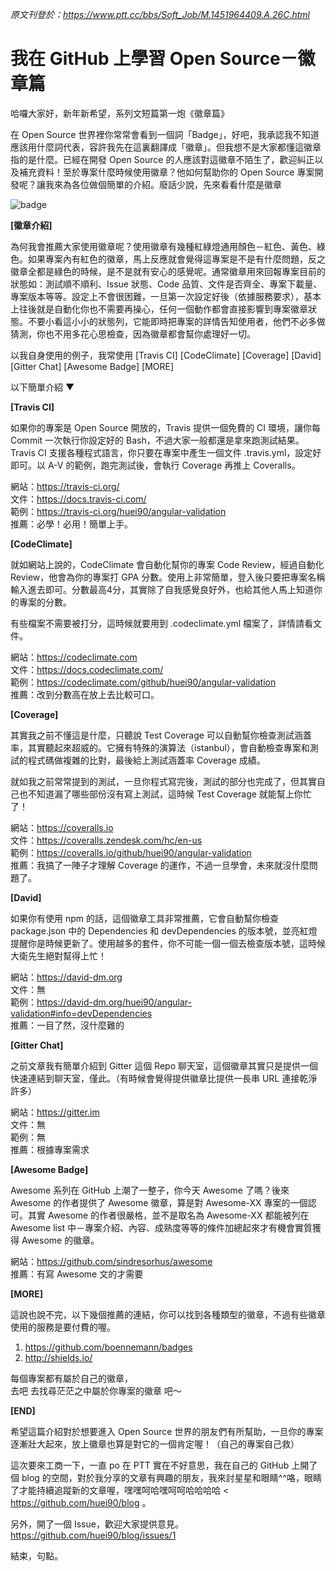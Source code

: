 _原文刊登於：https://www.ptt.cc/bbs/Soft_Job/M.1451964409.A.26C.html_

我在 GitHub 上學習 Open Source－徽章篇
===

哈囉大家好，新年新希望，系列文短篇第一炮《徽章篇》

在 Open Source 世界裡你常常會看到一個詞「Badge」，好吧，我承認我不知道應該用什麼詞代表，容許我先在這裏翻譯成「徽章」。但我想不是大家都懂這徽章指的是什麼。已經在開發 Open Source 的人應該對這徽章不陌生了，歡迎糾正以及補充資料！至於專案什麼時候使用徽章？他如何幫助你的 Open Source 專案開發呢？讓我來為各位做個簡單的介紹。廢話少說，先來看看什麼是徽章

![badge](http://i.imgur.com/PEZpnpb.png)

**[徽章介紹]**

為何我會推薦大家使用徽章呢？使用徽章有幾種紅綠燈通用顏色－紅色、黃色、綠色。如果專案內有紅色的徽章，馬上反應就會覺得這專案是不是有什麼問題，反之徽章全都是綠色的時候，是不是就有安心的感覺呢。通常徽章用來回報專案目前的狀態如：測試順不順利、Issue 狀態、Code 品質、文件是否齊全、專案下載量、專案版本等等。設定上不會很困難，一旦第一次設定好後（依據服務要求），基本上往後就是自動化你也不需要再操心，任何一個動作都會直接影響到專案徽章狀態。不要小看這小小的狀態列，它能即時把專案的詳情告知使用者，他們不必多做猜測，你也不用多花心思檢查，因為徽章都會幫你處理好一切。

以我自身使用的例子，我常使用 [Travis CI] [CodeClimate] [Coverage] [David] [Gitter Chat] [Awesome Badge] [MORE]

以下簡單介紹 ▼

**[Travis CI]**

如果你的專案是 Open Source 開放的，Travis 提供一個免費的 CI 環境，讓你每 Commit 一次執行你設定好的 Bash，不過大家一般都還是拿來跑測試結果。Travis CI 支援各種程式語言，你只要在專案中產生一個文件 .travis.yml，設定好即可。以 A-V 的範例，跑完測試後，會執行 Coverage 再推上 Coveralls。

網站：https://travis-ci.org/
<br/>文件：https://docs.travis-ci.com/
<br/>範例：https://travis-ci.org/huei90/angular-validation
<br/>推薦：必學！必用！簡單上手。

**[CodeClimate]**

就如網站上說的，CodeClimate 會自動化幫你的專案 Code Review，經過自動化 Review，他會為你的專案打 GPA 分數。使用上非常簡單，登入後只要把專案名稱輸入進去即可。分數最高4分，其實除了自我感覺良好外，也給其他人馬上知道你的專案的分數。

有些檔案不需要被打分，這時候就要用到 .codeclimate.yml 檔案了，詳情請看文件。

網站：https://codeclimate.com
<br/>文件：https://docs.codeclimate.com/
<br/>範例：https://codeclimate.com/github/huei90/angular-validation
<br/>推薦：改到分數高在放上去比較可口。

**[Coverage]**

其實我之前不懂這是什麼，只聽說 Test Coverage 可以自動幫你檢查測試涵蓋率，其實聽起來超威的。它擁有特殊的演算法（istanbul），會自動檢查專案和測試的程式碼做複雜的比對，最後給上測試涵蓋率 Coverage 成績。

就如我之前常常提到的測試，一旦你程式寫完後，測試的部分也完成了，但其實自己也不知道漏了哪些部份沒有寫上測試，這時候 Test Coverage 就能幫上你忙了！

網站：https://coveralls.io
<br/>文件：https://coveralls.zendesk.com/hc/en-us
<br/>範例：https://coveralls.io/github/huei90/angular-validation
<br/>推薦：我搞了一陣子才理解 Coverage 的運作，不過一旦學會，未來就沒什麼問題了。

**[David]**

如果你有使用 npm 的話，這個徽章工具非常推薦，它會自動幫你檢查 package.json 中的 Dependencies 和 devDependencies 的版本號，並亮紅燈提醒你是時候更新了。使用越多的套件，你不可能一個一個去檢查版本號，這時候大衛先生絕對幫得上忙！

網站：https://david-dm.org
<br/>文件：無
<br/>範例：https://david-dm.org/huei90/angular-validation#info=devDependencies
<br/>推薦：一目了然，沒什麼難的

**[Gitter Chat]**

之前文章我有簡單介紹到 Gitter 這個 Repo 聊天室，這個徽章其實只是提供一個快速連結到聊天室，僅此。（有時候會覺得提供徽章比提供一長串 URL 連接乾淨許多）

網站：https://gitter.im
<br/>文件：無
<br/>範例：無
<br/>推薦：根據專案需求

**[Awesome Badge]**

Awesome 系列在 GitHub 上潮了一整子，你今天 Awesome 了嗎？後來 Awesome 的作者提供了 Awesome 徽章，算是對 Awesome-XX 專案的一個認可。其實 Awesome 的作者很嚴格，並不是取名為 Awesome-XX 都能被列在 Awesome list 中－專案介紹、內容、成熟度等等的條件加總起來才有機會實質獲得 Awesome 的徽章。

網站：https://github.com/sindresorhus/awesome
<br/>推薦：有寫 Awesome 文的才需要

**[MORE]**

這說也說不完，以下幾個推薦的連結，你可以找到各種類型的徽章，不過有些徽章使用的服務是要付費的喔。
1. https://github.com/boennemann/badges
2. http://shields.io/

每個專案都有屬於自己的徽章，
<br/>去吧 去找尋茫茫之中屬於你專案的徽章 吧～

**[END]**

希望這篇介紹對於想要進入 Open Source 世界的朋友們有所幫助，一旦你的專案逐漸壯大起來，放上徽章也算是對它的一個肯定喔！（自己的專案自己救）

這次要來工商一下，一直 po 在 PTT 實在不好意思，我在自己的 GitHub 上開了個 blog 的空間，對於我分享的文章有興趣的朋友，我來討星星和眼睛^^咯，眼睛了才能持續追蹤新的文章喔，嘿嘿呵哈嘿呵呵哈哈哈哈 < https://github.com/huei90/blog 。

另外，開了一個 Issue，歡迎大家提供意見。https://github.com/huei90/blog/issues/1

結束，句點。
